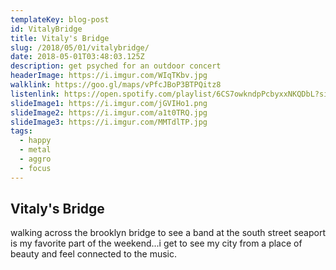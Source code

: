 ```yaml
---
templateKey: blog-post
id: VitalyBridge
title: Vitaly's Bridge
slug: /2018/05/01/vitalybridge/
date: 2018-05-01T03:48:03.125Z
description: get psyched for an outdoor concert
headerImage: https://i.imgur.com/WIqTKbv.jpg
walklink: https://goo.gl/maps/vPfcJBoP3BTPQitz8
listenlink: https://open.spotify.com/playlist/6CS7owkndpPcbyxxNKQDbL?si=J6Uwe84IRK2Hid8m74b4lQ
slideImage1: https://i.imgur.com/jGVIHo1.png
slideImage2: https://i.imgur.com/a1t0TRQ.jpg
slideImage3: https://i.imgur.com/MMTdlTP.jpg
tags:
  - happy
  - metal
  - aggro
  - focus
---
```


## Vitaly's Bridge

walking across the brooklyn bridge to see a band at the south street seaport is my favorite part of the weekend...i get to see my city from a place of beauty and feel connected to the music. 